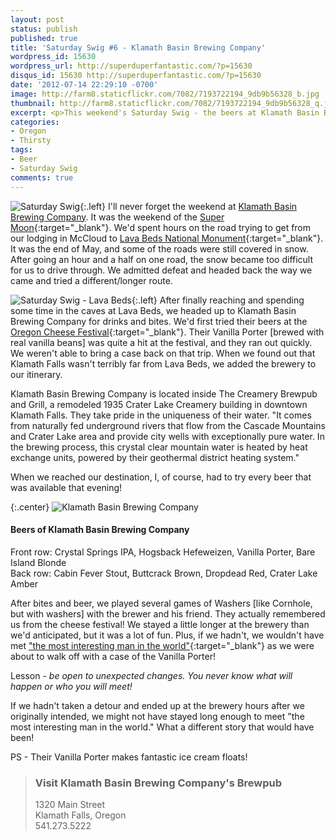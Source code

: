 ```yaml
---
layout: post
status: publish
published: true
title: 'Saturday Swig #6 - Klamath Basin Brewing Company'
wordpress_id: 15630
wordpress_url: http://superduperfantastic.com/?p=15630
disqus_id: 15630 http://superduperfantastic.com/?p=15630
date: '2012-07-14 22:29:10 -0700'
image: http://farm8.staticflickr.com/7082/7193722194_9db9b56328_b.jpg
thumbnail: http://farm8.staticflickr.com/7082/7193722194_9db9b56328_q.jpg
excerpt: <p>This weekend's Saturday Swig - the beers at Klamath Basin Brewing Company. Our favorite - the Vanilla Porter made with real vanilla beans!	</p>
categories:
- Oregon
- Thirsty
tags:
- Beer
- Saturday Swig
comments: true
---
```

![Saturday Swig](http://farm8.staticflickr.com/7240/7322171030_0166725d1c_o.png){:.left} I'll never forget the weekend at [Klamath Basin Brewing Company](http://kbbrewing.com/ "Klamath Basin Brewing Company"). It was the weekend of the [Super Moon](http://superduperfantastic.com/wordless-wednesday-cow-and-the-supermoon/15328/ "Super Moon"){:target="_blank"}. We'd spent hours on the road trying to get from our lodging in McCloud to [Lava Beds National Monument](http://www.nps.gov/labe/index.htm){:target="_blank"}. It was the end of May, and some of the roads were still covered in snow. After going an hour and a half on one road, the snow became too difficult for us to drive through. We admitted defeat and headed back the way we came and tried a different/longer route.

![Saturday Swig - Lava Beds](http://farm8.staticflickr.com/7238/7156249882_4c213eca0b_n.jpg){:.left} After finally reaching and spending some time in the caves at Lava Beds, we headed up to Klamath Basin Brewing Company for drinks and bites. We'd first tried their beers at the [Oregon Cheese Festival](http://superduperfantastic.com/oregon-cheese-festival-2012/13926/ "Oregon Cheese Festival 2012"){:target="_blank"}. Their Vanilla Porter [brewed with real vanilla beans] was quite a hit at the festival, and they ran out quickly. We weren't able to bring a case back on that trip. When we found out that Klamath Falls wasn't terribly far from Lava Beds, we added the brewery to our itinerary.

Klamath Basin Brewing Company is located inside The Creamery Brewpub and Grill, a remodeled 1935 Crater Lake Creamery building in downtown Klamath Falls. They take pride in the uniqueness of their water. "It comes from naturally fed underground rivers that flow from the Cascade Mountains and Crater Lake area and provide city wells with exceptionally pure water. In the brewing process, this crystal clear mountain water is heated by heat exchange units, powered by their geothermal district heating system."

When we reached our destination, I, of course, had to try every beer that was available that evening!

{:.center}
![Klamath Basin Brewing Company](http://farm8.staticflickr.com/7082/7193722194_9db9b56328_b.jpg)

#### Beers of Klamath Basin Brewing Company

Front row: Crystal Springs IPA, Hogsback Hefeweizen, Vanilla Porter, Bare Island Blonde  
Back row: Cabin Fever Stout, Buttcrack Brown, Dropdead Red, Crater Lake Amber

After bites and beer, we played several games of Washers [like Cornhole, but with washers] with the brewer and his friend. They actually remembered us from the cheese festival! We stayed a little longer at the brewery than we'd anticipated, but it was a lot of fun. Plus, if we hadn't, we wouldn't have met ["the most interesting man in the world"](http://superduperfantastic.com/wine-and-love-37/15332/ "Wine and Love #37"){:target="_blank"} as we were about to walk off with a case of the Vanilla Porter!

Lesson - _be open to unexpected changes. You never know what will happen or who you will meet!_

If we hadn't taken a detour and ended up at the brewery hours after we originally intended, we might not have stayed long enough to meet "the most interesting man in the world." What a different story that would have been!

PS - Their Vanilla Porter makes fantastic ice cream floats!

><h3>Visit Klamath Basin Brewing Company's Brewpub</h3>
>
>1320 Main Street  
>Klamath Falls, Oregon  
>541.273.5222